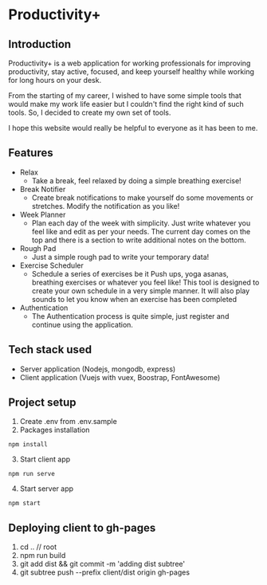 # Productivity+

## Introduction
Productivity+ is a web application for working professionals for improving productivity, stay active, focused, and keep yourself healthy while working for long hours on your desk. 

From the starting of my career, I wished to have some simple tools that would make my work life easier but I couldn't find the
right kind of such tools. So, I decided to create my own set of tools. 

I hope this website would really be helpful to everyone as it has been to me.

## Features
- Relax
    - Take a break, feel relaxed by doing a simple breathing exercise!
- Break Notifier
    - Create break notifications to make yourself do some movements or stretches. Modify the notification as you like!
- Week Planner
    - Plan each day of the week with simplicity. Just write whatever you feel like and edit as per your needs. The current day comes on the top and there is a section to write additional notes on the bottom.
- Rough Pad
    - Just a simple rough pad to write your temporary data!
- Exercise Scheduler
    - Schedule a series of exercises be it Push ups, yoga asanas, breathing exercises or whatever you feel like! This tool is designed to create your own schedule in a very simple manner. It will also play sounds to let you know when an exercise has been completed
- Authentication
    - The Authentication process is quite simple, just register and continue using the application.
        

## Tech stack used
- Server application (Nodejs, mongodb, express)
- Client application (Vuejs with vuex, Boostrap, FontAwesome)

## Project setup
1. Create .env from .env.sample
2. Packages installation
```
npm install
```

3. Start client app
```
npm run serve
```

4. Start server app
```
npm start
```

## Deploying client to gh-pages
1. cd .. // root
2. npm run build
3. git add dist && git commit -m 'adding dist subtree'
4. git subtree push --prefix client/dist origin gh-pages